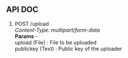 ## API DOC

1. POST /upload  
*Content-Type: multipart/form-data*  
**Params** -  
upload (File) : File to be uploaded  
publickey (Text) : Public key of the uploader